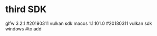 # third SDK
glfw 3.2.1  #20190311
vulkan sdk macos 1.1.101.0 #20180311
vulkan sdk windows #to add


